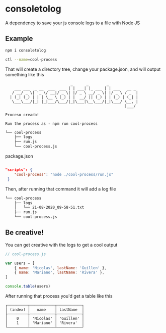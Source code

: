 # consoletolog

A dependency to save your js console logs to a file with Node JS

## Example

```bash
npm i consoletolog

ctl --name=cool-process
```
That will create a directory tree, change your package.json, and will output something like this

```
                             _      _        _
    ___ ___  _ __  ___  ___ | | ___| |_ ___ | | ___   __ _
   / __/ _ \| '_ \/ __|/ _ \| |/ _ \ __/ _ \| |/ _ \ / _  |
  | (_| (_) | | | \__ \ (_) | |  __/ || (_) | | (_) | (_| |
   \___\___/|_| |_|___/\___/|_|\___|\__\___/|_|\___/ \__, |
                                                     |___/

Proceso creado!

Run the process as - npm run cool-process

```

```bash
└── cool-process
    ├── logs
    ├── run.js
    └── cool-process.js
```

package.json
```json

"scripts": {
    "cool-process": "node ./cool-process/run.js"
 }
 ```

Then, after running that command it will add a log file

```bash
└── cool-process
    ├── logs
    │   └── 21-08-2020_09-58-51.txt
    ├── run.js
    └── cool-process.js
```


## Be creative!

You can get creative with the logs to get a cool output

```javascript
// cool-process.js

var users = [
    { name: 'Nicolas', lastName: 'Guillen' },
    { name: 'Mariano', lastName: 'Rivera' },
]

console.table(users)
```

After running that process you'd get a table like this

```
┌─────────┬───────────┬───────────┐
│ (index) │   name    │ lastName  │
├─────────┼───────────┼───────────┤
│    0    │ 'Nicolas' │ 'Guillen' │
│    1    │ 'Mariano' │ 'Rivera'  │
└─────────┴───────────┴───────────┘
```